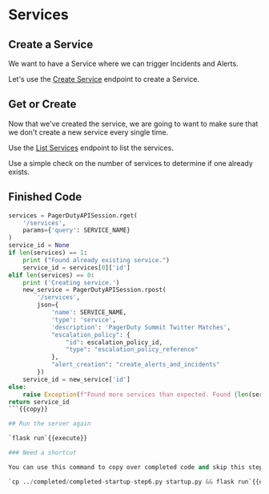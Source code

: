 # Services

## Create a Service

We want to have a Service where we can trigger Incidents and Alerts.

Let's use the [Create Service](https://developer.pagerduty.com/api-reference/reference/REST/openapiv3.json/paths/~1services/post) endpoint to create a Service.

## Get or Create

Now that we've created the service, we are going to want to make sure that we don't create a new service every single time.

Use the [List Services](https://developer.pagerduty.com/api-reference/reference/REST/openapiv3.json/paths/~1services/get) endpoint to list the services.

Use a simple check on the number of services to determine if one already exists.

## Finished Code

```python
services = PagerDutyAPISession.rget(
    '/services',
    params={'query': SERVICE_NAME}
)
service_id = None
if len(services) == 1:
    print ("Found already existing service.")
    service_id = services[0]['id']
elif len(services) == 0:
    print ('Creating service.')
    new_service = PagerDutyAPISession.rpost(
        '/services',
        json={
            'name': SERVICE_NAME,
            'type': 'service',
            'description': 'PagerDuty Summit Twitter Matches',
            "escalation_policy": {
                "id": escalation_policy_id,
                "type": "escalation_policy_reference"
            },
            "alert_creation": "create_alerts_and_incidents"
        })
    service_id = new_service['id']
else:
    raise Exception(f"Found more services than expected. Found {len(services)}")
return service_id
```{{copy}}

## Run the server again

`flask run`{{execute}}

### Need a shortcut

You can use this command to copy over completed code and skip this step.

`cp ../completed/completed-startup-step6.py startup.py && flask run`{{execute}}
